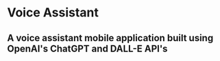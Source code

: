 # Voice Assistant

## A voice assistant mobile application built using OpenAI's ChatGPT and DALL-E API's 
